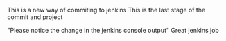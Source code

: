 This is a new way of commiting to jenkins
This is the last stage of the commit and project 

"Please notice the change in the jenkins console output"
 Great jenkins job 
